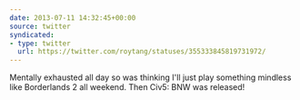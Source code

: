 ```yaml
---
date: 2013-07-11 14:32:45+00:00
source: twitter
syndicated:
- type: twitter
  url: https://twitter.com/roytang/statuses/355333845819731972/
---
```


Mentally exhausted all day so was thinking I'll just play something mindless like Borderlands 2 all weekend. Then Civ5: BNW was released!